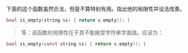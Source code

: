 下面的这个函数虽然合法，但是不算特别有用。指出他的局限性并设法改善。

```c
bool is_empty(string &s) { return s.empty(); }
```

> 答：该函数的局限性在于其不能接受字符串字面值。应该为：

```c
bool is_empty(const string &s) { return s.empty(); }
```
